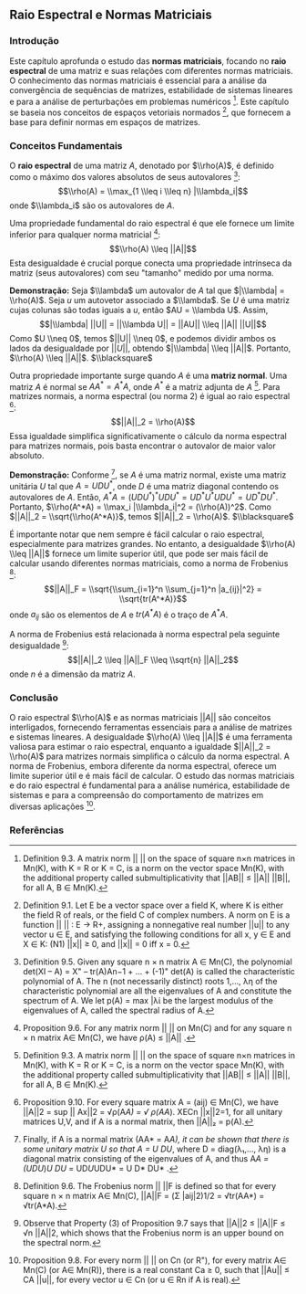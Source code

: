 ## Raio Espectral e Normas Matriciais

### Introdução
Este capítulo aprofunda o estudo das **normas matriciais**, focando no **raio espectral** de uma matriz e suas relações com diferentes normas matriciais. O conhecimento das normas matriciais é essencial para a análise da convergência de sequências de matrizes, estabilidade de sistemas lineares e para a análise de perturbações em problemas numéricos [^335]. Este capítulo se baseia nos conceitos de espaços vetoriais normados [^323], que fornecem a base para definir normas em espaços de matrizes.

### Conceitos Fundamentais
O **raio espectral** de uma matriz $A$, denotado por $\\rho(A)$, é definido como o máximo dos valores absolutos de seus autovalores [^337]:
$$\\rho(A) = \\max_{1 \\leq i \\leq n} |\\lambda_i|$$
onde $\\lambda_i$ são os autovalores de $A$.

Uma propriedade fundamental do raio espectral é que ele fornece um limite inferior para qualquer norma matricial [^338]:
$$\\rho(A) \\leq ||A||$$
Esta desigualdade é crucial porque conecta uma propriedade intrínseca da matriz (seus autovalores) com seu "tamanho" medido por uma norma.

**Demonstração:** Seja $\\lambda$ um autovalor de $A$ tal que $|\\lambda| = \\rho(A)$. Seja $u$ um autovetor associado a $\\lambda$. Se $U$ é uma matriz cujas colunas são todas iguais a $u$, então $AU = \\lambda U$. Assim,
$$|\\lambda| ||U|| = ||\\lambda U|| = ||AU|| \\leq ||A|| ||U||$$
Como $U \\neq 0$, temos $||U|| \\neq 0$, e podemos dividir ambos os lados da desigualdade por $||U||$, obtendo $|\\lambda| \\leq ||A||$. Portanto, $\\rho(A) \\leq ||A||$. $\\blacksquare$

Outra propriedade importante surge quando $A$ é uma **matriz normal**. Uma matriz $A$ é normal se $AA^* = A^*A$, onde $A^*$ é a matriz adjunta de $A$ [^335]. Para matrizes normais, a norma espectral (ou norma 2) é igual ao raio espectral [^343]:
$$||A||_2 = \\rho(A)$$
Essa igualdade simplifica significativamente o cálculo da norma espectral para matrizes normais, pois basta encontrar o autovalor de maior valor absoluto.

**Demonstração:** Conforme [^345], se $A$ é uma matriz normal, existe uma matriz unitária $U$ tal que $A = UDU^*$, onde $D$ é uma matriz diagonal contendo os autovalores de $A$. Então, $A^*A = (UDU^*)^*UDU^* = UD^*U^*UDU^* = UD^*DU^*$. Portanto, $\\rho(A^*A) = \\max_i |\\lambda_i|^2 = (\\rho(A))^2$. Como $||A||_2 = \\sqrt{\\rho(A^*A)}$, temos $||A||_2 = \\rho(A)$. $\\blacksquare$

É importante notar que nem sempre é fácil calcular o raio espectral, especialmente para matrizes grandes. No entanto, a desigualdade $\\rho(A) \\leq ||A||$ fornece um limite superior útil, que pode ser mais fácil de calcular usando diferentes normas matriciais, como a norma de Frobenius [^339]:
$$||A||_F = \\sqrt{\\sum_{i=1}^n \\sum_{j=1}^n |a_{ij}|^2} = \\sqrt{tr(A^*A)}$$
onde $a_{ij}$ são os elementos de $A$ e $tr(A^*A)$ é o traço de $A^*A$.

A norma de Frobenius está relacionada à norma espectral pela seguinte desigualdade [^346]:
$$||A||_2 \\leq ||A||_F \\leq \\sqrt{n} ||A||_2$$
onde $n$ é a dimensão da matriz $A$.

### Conclusão
O raio espectral $\\rho(A)$ e as normas matriciais $||A||$ são conceitos interligados, fornecendo ferramentas essenciais para a análise de matrizes e sistemas lineares. A desigualdade $\\rho(A) \\leq ||A||$ é uma ferramenta valiosa para estimar o raio espectral, enquanto a igualdade $||A||_2 = \\rho(A)$ para matrizes normais simplifica o cálculo da norma espectral. A norma de Frobenius, embora diferente da norma espectral, oferece um limite superior útil e é mais fácil de calcular. O estudo das normas matriciais e do raio espectral é fundamental para a análise numérica, estabilidade de sistemas e para a compreensão do comportamento de matrizes em diversas aplicações [^340].

### Referências
[^323]: Definition 9.1. Let E be a vector space over a field K, where K is either the field R of reals, or the field C of complex numbers. A norm on E is a function || || : E → R+, assigning a nonnegative real number ||u|| to any vector u ∈ E, and satisfying the following conditions for all x, y ∈ E and X ∈ K: (N1) ||x|| ≥ 0, and ||x|| = 0 iff x = 0.
[^335]: Definition 9.3. A matrix norm || || on the space of square n×n matrices in Mn(K), with K = R or K = C, is a norm on the vector space Mn(K), with the additional property called submultiplicativity that ||AB|| ≤ ||A|| ||B||, for all A, B ∈ Mn(K).
[^337]: Definition 9.5. Given any square n × n matrix A ∈ Mn(C), the polynomial det(XI – A) = X" – tr(A)An−1 + ... + (-1)" det(A) is called the characteristic polynomial of A. The n (not necessarily distinct) roots 1,..., λη of the characteristic polynomial are all the eigenvalues of A and constitute the spectrum of A. We let p(A) = max |λί be the largest modulus of the eigenvalues of A, called the spectral radius of A.
[^338]: Proposition 9.6. For any matrix norm || || on Mn(C) and for any square n × n matrix А∈ Mn(C), we have ρ(A) ≤ ||A|| .
[^339]: Definition 9.6. The Frobenius norm || ||F is defined so that for every square n × n matrix А∈ Mn(C), ||A||F = (Σ |aij|2)1/2 = √tr(AA*) = √tr(A*A).
[^340]: Proposition 9.8. For every norm || || on Cn (or R"), for every matrix A∈ Mn(C) (or A∈ Mn(R)), there is a real constant Ca ≥ 0, such that ||Au|| ≤ CA ||u||, for every vector u ∈ Cn (or u ∈ Rn if A is real).
[^343]: Proposition 9.10. For every square matrix A = (aij) ∈ Mn(C), we have ||A||2 = sup || Ax||2 = √ρ(Α*Α) = √ ρ(ΑΑ*). XECn ||x||2=1, for all unitary matrices U,V, and if A is a normal matrix, then ||A||₂ = p(A).
[^345]: Finally, if A is a normal matrix (AA* = A*A), it can be shown that there is some unitary matrix U so that A = U DU*, where D = diag(λ₁,..., λη) is a diagonal matrix consisting of the eigenvalues of A, and thus A*A = (UDU*)*U DU* = UD*U*UDU* = U D* DU* .
[^346]: Observe that Property (3) of Proposition 9.7 says that ||A||2 ≤ ||A||F ≤ √n ||A||2, which shows that the Frobenius norm is an upper bound on the spectral norm.

<!-- END -->